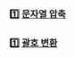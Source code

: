 ### :one: [문자열 압축](./2020_kakao_blind_recuruitment/string_compression.md)

### :one: [괄호 변환](./2020_kakao_blind_recuruitment/parenthesis_conversion.md)